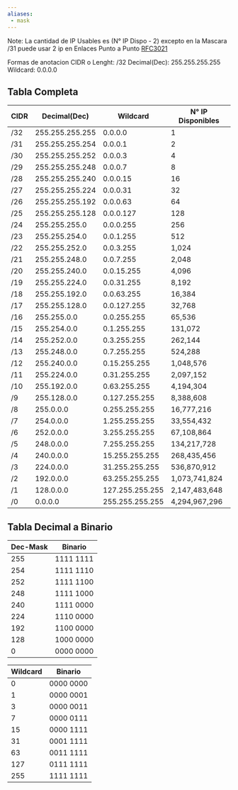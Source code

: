 ```yaml
---
aliases:
 - mask
---
```


Note: La cantidad de IP Usables es (N° IP Dispo - 2) excepto en la Mascara /31 puede usar 2 ip en Enlaces Punto a Punto [RFC3021](https://datatracker.ietf.org/doc/html/rfc3021)

Formas de anotacion
CIDR o Lenght: /32
Decimal(Dec): 255.255.255.255
Wildcard: 0.0.0.0
## Tabla Completa

| CIDR | Decimal(Dec)    | Wildcard        | N° IP Disponibles |
| ---- | --------------- | --------------- | ----------------- |
| /32  | 255.255.255.255 | 0.0.0.0         | 1                 |
| /31  | 255.255.255.254 | 0.0.0.1         | 2                 |
| /30  | 255.255.255.252 | 0.0.0.3         | 4                 |
| /29  | 255.255.255.248 | 0.0.0.7         | 8                 |
| /28  | 255.255.255.240 | 0.0.0.15        | 16                |
| /27  | 255.255.255.224 | 0.0.0.31        | 32                |
| /26  | 255.255.255.192 | 0.0.0.63        | 64                |
| /25  | 255.255.255.128 | 0.0.0.127       | 128               |
| /24  | 255.255.255.0   | 0.0.0.255       | 256               |
| /23  | 255.255.254.0   | 0.0.1.255       | 512               |
| /22  | 255.255.252.0   | 0.0.3.255       | 1,024             |
| /21  | 255.255.248.0   | 0.0.7.255       | 2,048             |
| /20  | 255.255.240.0   | 0.0.15.255      | 4,096             |
| /19  | 255.255.224.0   | 0.0.31.255      | 8,192             |
| /18  | 255.255.192.0   | 0.0.63.255      | 16,384            |
| /17  | 255.255.128.0   | 0.0.127.255     | 32,768            |
| /16  | 255.255.0.0     | 0.0.255.255     | 65,536            |
| /15  | 255.254.0.0     | 0.1.255.255     | 131,072           |
| /14  | 255.252.0.0     | 0.3.255.255     | 262,144           |
| /13  | 255.248.0.0     | 0.7.255.255     | 524,288           |
| /12  | 255.240.0.0     | 0.15.255.255    | 1,048,576         |
| /11  | 255.224.0.0     | 0.31.255.255    | 2,097,152         |
| /10  | 255.192.0.0     | 0.63.255.255    | 4,194,304         |
| /9   | 255.128.0.0     | 0.127.255.255   | 8,388,608         |
| /8   | 255.0.0.0       | 0.255.255.255   | 16,777,216        |
| /7   | 254.0.0.0       | 1.255.255.255   | 33,554,432        |
| /6   | 252.0.0.0       | 3.255.255.255   | 67,108,864        |
| /5   | 248.0.0.0       | 7.255.255.255   | 134,217,728       |
| /4   | 240.0.0.0       | 15.255.255.255  | 268,435,456       |
| /3   | 224.0.0.0       | 31.255.255.255  | 536,870,912       |
| /2   | 192.0.0.0       | 63.255.255.255  | 1,073,741,824     |
| /1   | 128.0.0.0       | 127.255.255.255 | 2,147,483,648     |
| /0   | 0.0.0.0         | 255.255.255.255 | 4,294,967,296     |
## Tabla Decimal a Binario

| Dec-Mask | Binario   |
| -------- | --------- |
| 255      | 1111 1111 |
| 254      | 1111 1110 |
| 252      | 1111 1100 |
| 248      | 1111 1000 |
| 240      | 1111 0000 |
| 224      | 1110 0000 |
| 192      | 1100 0000 |
| 128      | 1000 0000 |
| 0        | 0000 0000 |

| Wildcard | Binario   |
| -------- | --------- |
| 0        | 0000 0000 |
| 1        | 0000 0001 |
| 3        | 0000 0011 |
| 7        | 0000 0111 |
| 15       | 0000 1111 |
| 31       | 0001 1111 |
| 63       | 0011 1111 |
| 127      | 0111 1111 |
| 255      | 1111 1111 |
